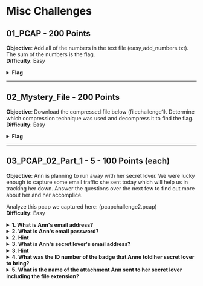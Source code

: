 
# Misc Challenges

## 01_PCAP - 200 Points  
**Objective**: Add all of the numbers in the text file (easy_add_numbers.txt). The sum of the numbers is the flag.  
**Difficulty**: Easy  
<details>
  <summary><strong>Flag</strong></summary>
	  385b87afc8671dee07550290d16a8071
</details>

----------

## 02_Mystery_File - 200 Points  
**Objective**: Download the compressed file below (filechallenge1). Determine which compression technique was used and decompress it to find the flag.  
**Difficulty**: Easy  
<details>
  <summary><strong>Flag</strong></summary>
  VGhhdCBpcyBhIG5pY2UgZmxhZyB5b3UgaGF2ZSB0aGVyZS4gSXQgd291bGQgYmUgYSBzaGFtZSBpZiBpdCBkaXNhcHBlYXJlZC4K
</details>

----------

## 03_PCAP_02_Part_1 - 5 - 100 Points (each)  
**Objective**: Ann is planning to run away with her secret lover. We were lucky enough to capture some email traffic she sent today which will help us in tracking her down. Answer the questions over the next few to find out more about her and her accomplice.

Analyze this pcap we captured here: (pcapchallenge2.pcap)  
**Difficulty**: Easy  
<details>
  <summary><strong>1. What is Ann's email address?</strong></summary>
  terradevil@aol.com
</details>
<details>
  <summary><strong>2. What is Ann's email password?</strong></summary>
  ASUr00lz
</details>
<details>
  <summary><strong>2. Hint</strong></summary>
  Passwords are sometimes encoded when being sent over the network.
</details>
<details>
  <summary><strong>3. What is Ann's secret lover's email address?</strong></summary>
  undercoverlvr@aol.com
</details>
<details>
  <summary><strong>3. Hint</strong></summary>
  There are two email messages that were sent. Try to look for another one.
</details>
<details>
  <summary><strong>4. What was the ID number of the badge that Anne told her secret lover to bring?</strong></summary>
  SUNDVL623 
</details>
<details>
  <summary><strong>5. What is the name of the attachment Ann sent to her secret lover including the file extension?</strong></summary>
  secretrendezvous.docx
</details>